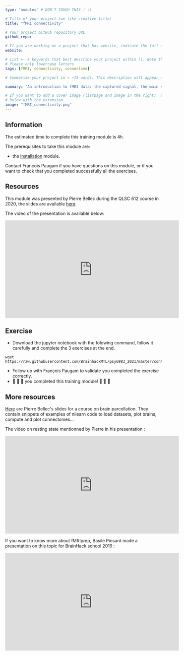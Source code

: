 ```yaml
---
type: "modules" # DON'T TOUCH THIS ! :)

# Title of your project (we like creative title)
title: "fMRI connectivity"

# Your project GitHub repository URL
github_repo:

# If you are working on a project that has website, indicate the full url including "https://" below or leave it empty.
website:

# List +- 4 keywords that best describe your project within []. Note that the project summary also involves a number of key words. Those are listed on top of the [github repository](https://github.com/PSY6983-2021/project_template), click `manage topics`.
# Please only lowercase letters
tags: [fMRI, connectivity, connectome]

# Summarize your project in < ~75 words. This description will appear at the top of your page and on the list page with other projects..

summary: "An introduction to fMRI data: the captured signal, the main steps of preprocessing and how functional connectivity is calculated."

# If you want to add a cover image (listpage and image in the right), add it to your directory and indicate the name
# below with the extension.
image: "fMRI_connectivity.png"
---
```

<!-- This is an html comment and this won't appear in the rendered page. You are now editing the "content" area, the core of your description. Everything that you can do in markdown is allowed below. We added a couple of comments to guide your through documenting your progress. -->

## Information

The estimated time to complete this training module is 4h.

The prerequisites to take this module are:
 * the [installation](/modules/installation) module.

Contact François Paugam if you have questions on this module, or if you want to check that you completed successfully all the exercises.

## Resources
This module was presented by Pierre Bellec during the QLSC 612 course in 2020, the slides are available [here](https://docs.google.com/presentation/d/1mTJoOSRKtGzhWeNLa9PXyKUYA0p9733UHVWrmIyi4zs/edit#slide=id.p).

The video of the presentation is available below:
<iframe width="560" height="315" src="https://www.youtube.com/embed/RoKt_c08wx" title="YouTube video player" frameborder="0" allow="accelerometer; autoplay; clipboard-write; encrypted-media; gyroscope; picture-in-picture" allowfullscreen></iframe>


## Exercise

 * Download the jupyter notebook with the folowing command, follow it carefully and complete the 3 exercises at the end.
 ```
 wget https://raw.githubusercontent.com/BrainhackMTL/psy6983_2021/master/content/en/modules/fmri_connectivity/BHS_fMRI_connectivity.ipynb
 ```
 * Follow up with François Paugam to validate you completed the exercise correctly.
 * :tada: :tada: :tada: you completed this training module! :tada: :tada: :tada:

## More resources

[Here](https://pbellec.github.io/functional_parcellation/#/) are Pierre Bellec's slides for a course on brain parcellation. They contain snippets of examples of nilearn code to load datasets, plot brains, compute and plot connectomes...

The video on resting state mentionned by Pierre in his presentation :
<iframe width="560" height="315" src="https://www.youtube.com/embed/_Iph3WW9UOU" title="YouTube video player" frameborder="0" allow="accelerometer; autoplay; clipboard-write; encrypted-media; gyroscope; picture-in-picture" allowfullscreen></iframe>

If you want to know more about fMRIprep, Basile Pinsard made a presentation on this topic for BrainHack school 2019 :
<iframe width="560" height="315" src="https://www.youtube.com/embed/WTcucXAAVBU" title="YouTube video player" frameborder="0" allow="accelerometer; autoplay; clipboard-write; encrypted-media; gyroscope; picture-in-picture" allowfullscreen></iframe>
